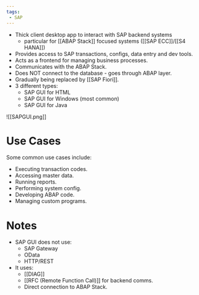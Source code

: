 ```yaml
---
tags:
 - SAP
---
```


- Thick client desktop app to interact with SAP backend systems
	- particular for [[ABAP Stack]] focused systems ([[SAP ECC]]/[[S4 HANA]])
- Provides access to SAP transactions, configs, data entry and dev tools.
- Acts as a frontend for managing business processes.
- Communicates with the ABAP Stack.
- Does NOT connect to the database - goes through ABAP layer.
- Gradually being replaced by [[SAP Fiori]].
- 3 different types:
	- SAP GUI for HTML
	- SAP GUI for Windows (most common)
	- SAP GUI for Java

![[SAPGUI.png]]
# Use Cases

Some common use cases include:

- Executing transaction codes.
- Accessing master data.
- Running reports.
- Performing system config.
- Developing ABAP code.
- Managing custom programs.
# Notes

- SAP GUI does not use:
	- SAP Gateway
	- OData
	- HTTP/REST
- It uses:
	- [[DIAG]]
	- [[RFC (Remote Function Call)]] for backend comms.
	- Direct connection to ABAP Stack.